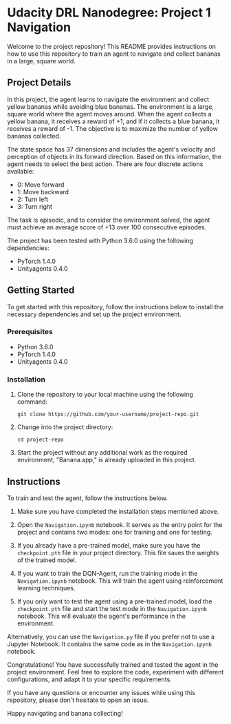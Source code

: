 # Udacity DRL Nanodegree: Project 1 Navigation

Welcome to the project repository! This README provides instructions on how to use this repository to train an agent to navigate and collect bananas in a large, square world.

## Project Details

In this project, the agent learns to navigate the environment and collect yellow bananas while avoiding blue bananas. The environment is a large, square world where the agent moves around. When the agent collects a yellow banana, it receives a reward of +1, and if it collects a blue banana, it receives a reward of -1. The objective is to maximize the number of yellow bananas collected.

The state space has 37 dimensions and includes the agent's velocity and perception of objects in its forward direction. Based on this information, the agent needs to select the best action. There are four discrete actions available:

- 0: Move forward
- 1: Move backward
- 2: Turn left
- 3: Turn right

The task is episodic, and to consider the environment solved, the agent must achieve an average score of +13 over 100 consecutive episodes.

The project has been tested with Python 3.6.0 using the following dependencies:

- PyTorch 1.4.0
- Unityagents 0.4.0

## Getting Started

To get started with this repository, follow the instructions below to install the necessary dependencies and set up the project environment.

### Prerequisites

- Python 3.6.0
- PyTorch 1.4.0
- Unityagents 0.4.0

### Installation

1. Clone the repository to your local machine using the following command:

   ```
   git clone https://github.com/your-username/project-repo.git
   ```

2. Change into the project directory:

   ```
   cd project-repo
   ```

3. Start the project without any additional work as the required environment, "Banana.app," is already uploaded in this project.

## Instructions

To train and test the agent, follow the instructions below.

1. Make sure you have completed the installation steps mentioned above.

2. Open the `Navigation.ipynb` notebook. It serves as the entry point for the project and contains two modes: one for training and one for testing.

3. If you already have a pre-trained model, make sure you have the `checkpoint.pth` file in your project directory. This file saves the weights of the trained model.

4. If you want to train the DQN-Agent, run the training mode in the `Navigation.ipynb` notebook. This will train the agent using reinforcement learning techniques.

5. If you only want to test the agent using a pre-trained model, load the `checkpoint.pth` file and start the test mode in the `Navigation.ipynb` notebook. This will evaluate the agent's performance in the environment.

Alternatively, you can use the `Navigation.py` file if you prefer not to use a Jupyter Notebook. It contains the same code as in the `Navigation.ipynb` notebook.

Congratulations! You have successfully trained and tested the agent in the project environment. Feel free to explore the code, experiment with different configurations, and adapt it to your specific requirements.

If you have any questions or encounter any issues while using this repository, please don't hesitate to open an issue.

Happy navigating and banana collecting!